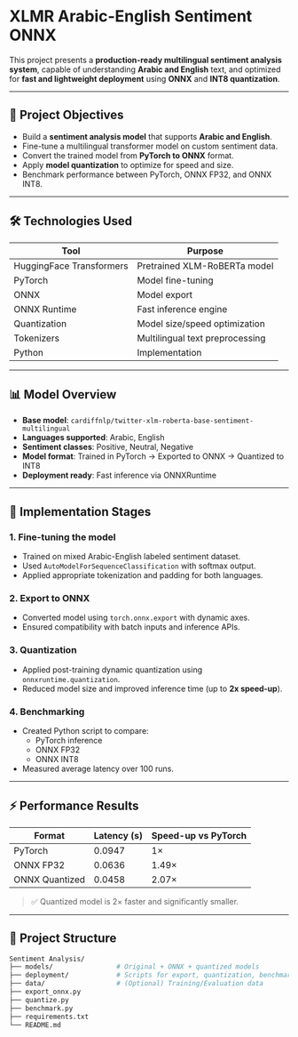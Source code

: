# XLMR Arabic-English Sentiment ONNX

This project presents a **production-ready multilingual sentiment analysis system**, capable of understanding **Arabic and English** text, and optimized for **fast and lightweight deployment** using **ONNX** and **INT8 quantization**.

 

---

## 🎯 Project Objectives

- Build a **sentiment analysis model** that supports **Arabic and English**.
- Fine-tune a multilingual transformer model on custom sentiment data.
- Convert the trained model from **PyTorch to ONNX** format.
- Apply **model quantization** to optimize for speed and size.
- Benchmark performance between PyTorch, ONNX FP32, and ONNX INT8.


---

## 🛠️ Technologies Used

| Tool            | Purpose                           |
|-----------------|------------------------------------|
| HuggingFace Transformers | Pretrained XLM-RoBERTa model |
| PyTorch         | Model fine-tuning                  |
| ONNX            | Model export                       |
| ONNX Runtime    | Fast inference engine              |
| Quantization    | Model size/speed optimization      |
| Tokenizers      | Multilingual text preprocessing    |
| Python          | Implementation                     |

---

## 📊 Model Overview

- **Base model**: `cardiffnlp/twitter-xlm-roberta-base-sentiment-multilingual`
- **Languages supported**: Arabic, English
- **Sentiment classes**: Positive, Neutral, Negative
- **Model format**: Trained in PyTorch → Exported to ONNX → Quantized to INT8
- **Deployment ready**: Fast inference via ONNXRuntime

---

## 🚀 Implementation Stages

### 1. Fine-tuning the model
- Trained on mixed Arabic-English labeled sentiment dataset.
- Used `AutoModelForSequenceClassification` with softmax output.
- Applied appropriate tokenization and padding for both languages.

### 2. Export to ONNX
- Converted model using `torch.onnx.export` with dynamic axes.
- Ensured compatibility with batch inputs and inference APIs.

### 3. Quantization
- Applied post-training dynamic quantization using `onnxruntime.quantization`.
- Reduced model size and improved inference time (up to **2x speed-up**).

### 4. Benchmarking
- Created Python script to compare:
  - PyTorch inference
  - ONNX FP32
  - ONNX INT8
- Measured average latency over 100 runs.

---

## ⚡ Performance Results

| Format         | Latency (s) | Speed-up vs PyTorch |
|----------------|-------------|----------------------|
| PyTorch        | 0.0947      | 1×                   |
| ONNX FP32      | 0.0636      | 1.49×                |
| ONNX Quantized | 0.0458      | 2.07×                |

> ✅ Quantized model is 2× faster and significantly smaller.

---

## 📂 Project Structure

```bash
Sentiment Analysis/
├── models/                # Original + ONNX + quantized models
├── deployment/            # Scripts for export, quantization, benchmarking
├── data/                  # (Optional) Training/Evaluation data
├── export_onnx.py
├── quantize.py
├── benchmark.py
├── requirements.txt
└── README.md
